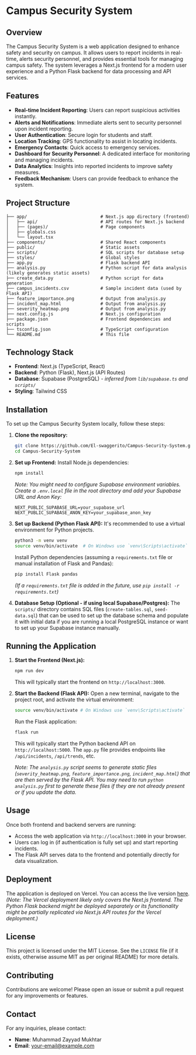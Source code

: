 # Campus Security System

## Overview
The Campus Security System is a web application designed to enhance safety and security on campus. It allows users to report incidents in real-time, alerts security personnel, and provides essential tools for managing campus safety. The system leverages a Next.js frontend for a modern user experience and a Python Flask backend for data processing and API services.

## Features

- **Real-time Incident Reporting**: Users can report suspicious activities instantly.
- **Alerts and Notifications**: Immediate alerts sent to security personnel upon incident reporting.
- **User Authentication**: Secure login for students and staff.
- **Location Tracking**: GPS functionality to assist in locating incidents.
- **Emergency Contacts**: Quick access to emergency services.
- **Dashboard for Security Personnel**: A dedicated interface for monitoring and managing incidents.
- **Data Analytics**: Insights into reported incidents to improve safety measures.
- **Feedback Mechanism**: Users can provide feedback to enhance the system.

## Project Structure

```
├── app/                            # Next.js app directory (frontend)
│   ├── api/                        # API routes for Next.js backend
│   ├── (pages)/                    # Page components
│   ├── globals.css
│   └── layout.tsx
├── components/                     # Shared React components
├── public/                         # Static assets
├── scripts/                        # SQL scripts for database setup
├── styles/                         # Global styles
├── app.py                          # Flask backend API
├── analysis.py                     # Python script for data analysis (likely generates static assets)
├── create_data.py                  # Python script for data generation
├── campus_incidents.csv            # Sample incident data (used by Flask API)
├── feature_importance.png          # Output from analysis.py
├── incident_map.html               # Output from analysis.py
├── severity_heatmap.png            # Output from analysis.py
├── next.config.js                  # Next.js configuration
├── package.json                    # Frontend dependencies and scripts
├── tsconfig.json                   # TypeScript configuration
└── README.md                       # This file
```

## Technology Stack

- **Frontend**: Next.js (TypeScript, React)
- **Backend**: Python (Flask), Next.js (API Routes)
- **Database**: Supabase (PostgreSQL) - *inferred from `lib/supabase.ts` and `scripts/`*
- **Styling**: Tailwind CSS

## Installation

To set up the Campus Security System locally, follow these steps:

1.  **Clone the repository:**
    ```bash
    git clone https://github.com/El-swaggerito/Campus-Security-System.git
    cd Campus-Security-System
    ```

2.  **Set up Frontend:**
    Install Node.js dependencies:
    ```bash
    npm install
    ```
    *Note: You might need to configure Supabase environment variables. Create a `.env.local` file in the root directory and add your Supabase URL and Anon Key:*
    ```
    NEXT_PUBLIC_SUPABASE_URL=your_supabase_url
    NEXT_PUBLIC_SUPABASE_ANON_KEY=your_supabase_anon_key
    ```

3.  **Set up Backend (Python Flask API):**
    It's recommended to use a virtual environment for Python projects.
    ```bash
    python3 -m venv venv
    source venv/bin/activate  # On Windows use `venv\Scripts\activate`
    ```
    Install Python dependencies (assuming a `requirements.txt` file or manual installation of Flask and Pandas):
    ```bash
    pip install Flask pandas
    ```
    *(If a `requirements.txt` file is added in the future, use `pip install -r requirements.txt`)*

4.  **Database Setup (Optional - if using local Supabase/Postgres):**
    The `scripts/` directory contains SQL files (`create-tables.sql`, `seed-data.sql`) that can be used to set up the database schema and populate it with initial data if you are running a local PostgreSQL instance or want to set up your Supabase instance manually.

## Running the Application

1.  **Start the Frontend (Next.js):**
    ```bash
    npm run dev
    ```
    This will typically start the frontend on `http://localhost:3000`.

2.  **Start the Backend (Flask API):**
    Open a new terminal, navigate to the project root, and activate the virtual environment:
    ```bash
    source venv/bin/activate # On Windows use `venv\Scripts\activate`
    ```
    Run the Flask application:
    ```bash
    flask run
    ```
    This will typically start the Python backend API on `http://localhost:5000`. The `app.py` file provides endpoints like `/api/incidents`, `/api/trends`, etc.

    *Note: The `analysis.py` script seems to generate static files (`severity_heatmap.png`, `feature_importance.png`, `incident_map.html`) that are then served by the Flask API. You may need to run `python analysis.py` first to generate these files if they are not already present or if you update the data.*

## Usage

Once both frontend and backend servers are running:
- Access the web application via `http://localhost:3000` in your browser.
- Users can log in (if authentication is fully set up) and start reporting incidents.
- The Flask API serves data to the frontend and potentially directly for data visualization.

## Deployment

The application is deployed on Vercel. You can access the live version [here](https://vercel.com/muhammad-zayyad-mukhtars-projects/v0-campus-security-blgxqot2eef).
*(Note: The Vercel deployment likely only covers the Next.js frontend. The Python Flask backend might be deployed separately or its functionality might be partially replicated via Next.js API routes for the Vercel deployment.)*

## License

This project is licensed under the MIT License. See the `LICENSE` file (if it exists, otherwise assume MIT as per original README) for more details.

## Contributing

Contributions are welcome! Please open an issue or submit a pull request for any improvements or features.

## Contact

For any inquiries, please contact:
- **Name**: Muhammad Zayyad Mukhtar
- **Email**: [your-email@example.com](mailto:your-email@example.com)
